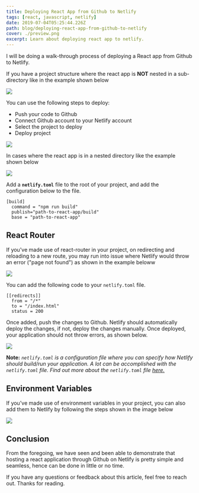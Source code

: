 ```yaml
---
title: Deploying React App from Github to Netlify
tags: [react, javascript, netlify]
date: 2019-07-04T05:25:44.226Z
path: blog/deploying-react-app-from-github-to-netlify
cover: ./preview.png
excerpt: Learn about deploying react app to netlify.
---
```


I will be doing a walk-through process of deploying a React app from Github to Netlify.


If you have a project structure where the react app is **NOT** nested in a sub-directory like in the example shown below
 
![](https://thepracticaldev.s3.amazonaws.com/i/k6m7qw5aru5yrr4hov8f.png)

You can use the following steps to deploy:
- Push your code to Github
- Connect Github account to your Netlify account
- Select the project to deploy
- Deploy project


![](https://thepracticaldev.s3.amazonaws.com/i/ir0dx8e157r8y3kaj7a6.gif)


In cases where the react app is in a nested directory like the example shown below

![](https://thepracticaldev.s3.amazonaws.com/i/9th5maami9dct1ttqhw7.gif)


 Add a **`netlify.toml`** file to the root of your project, and add the configuration below to the file.

   

    [build]
      command = "npm run build"
      publish="path-to-react-app/build"
      base = "path-to-react-app"




## React Router

If you've made use of react-router in your project, on redirecting and reloading to a new route, you may run into issue where Netlify would throw an error ("page not found") as shown in the example beloww

![](https://thepracticaldev.s3.amazonaws.com/i/s1d1njph3hvj1q5o72zk.gif)
 

You can add the following code to your `netlify.toml` file.

    [[redirects]]
      from = "/*"
      to = "/index.html"
      status = 200
Once added, push the changes to Github. Netlify should automatically deploy the changes, if not, deploy the changes manually. Once deployed, your application should not throw errors, as shown below.

![](https://thepracticaldev.s3.amazonaws.com/i/zpi9ay3vqwe9kqk7gxtz.gif)


**Note:** *`netlify.toml` is a configuration file where you can specify how Netlify should build/run your application. A lot can be accomplished with the `netlify.toml` file. Find out more about the `netlify.toml` file [here.](https://www.netlify.com/docs/netlify-toml-reference/)*


## Environment Variables
If you've made use of environment variables in your project, you can also add them to Netlify by following the steps shown in the image below

![](https://thepracticaldev.s3.amazonaws.com/i/wwt70a8li0bekdy9xg82.gif)


## Conclusion
From the foregoing, we have seen and been able to demonstrate that hosting a react application through Github on Netlify is pretty simple and seamless, hence can be done in little or no time.


If you have any questions or feedback about this article, feel free to reach out.
Thanks for reading.
